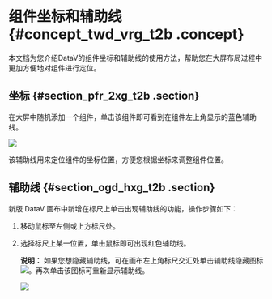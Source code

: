# 组件坐标和辅助线 {#concept_twd_vrg_t2b .concept}

本文档为您介绍DataV的组件坐标和辅助线的使用方法，帮助您在大屏布局过程中更加方便地对组件进行定位。

## 坐标 {#section_pfr_2xg_t2b .section}

在大屏中随机添加一个组件，单击该组件即可看到在组件左上角显示的蓝色辅助线。

![](http://static-aliyun-doc.oss-cn-hangzhou.aliyuncs.com/assets/img/17373/15585113279210_zh-CN.png)

该辅助线用来定位组件的坐标位置，方便您根据坐标来调整组件位置。

## 辅助线 {#section_ogd_hxg_t2b .section}

新版 DataV 画布中新增在标尺上单击出现辅助线的功能，操作步骤如下：

1.  移动鼠标至左侧或上方标尺处。
2.  选择标尺上某一位置，单击鼠标即可出现红色辅助线。

    **说明：** 如果您想隐藏辅助线，可在画布左上角标尺交汇处单击辅助线隐藏图标![](http://static-aliyun-doc.oss-cn-hangzhou.aliyuncs.com/assets/img/17373/15585113279213_zh-CN.png)。再次单击该图标可重新显示辅助线。

    ![](images/9215_zh-CN.gif)


